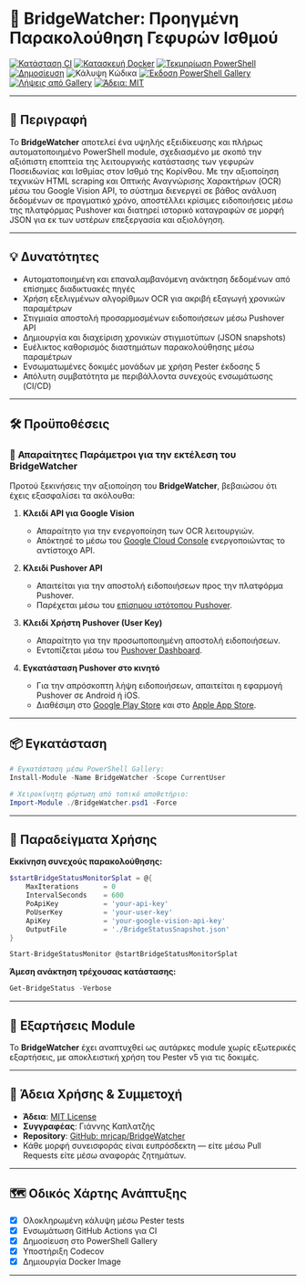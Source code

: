 # 🌉 BridgeWatcher: Προηγμένη Παρακολούθηση Γεφυρών Ισθμού

[![Κατάσταση CI](https://github.com/mrjcap/BridgeWatcher/actions/workflows/ci.yml/badge.svg)](https://github.com/mrjcap/BridgeWatcher/actions/workflows/ci.yml)
[![Κατασκευή Docker](https://github.com/mrjcap/BridgeWatcher/actions/workflows/docker-build.yml/badge.svg)](https://github.com/mrjcap/BridgeWatcher/actions/workflows/docker-build.yml)
[![Τεκμηρίωση PowerShell](https://github.com/mrjcap/BridgeWatcher/actions/workflows/powershell-docs.yml/badge.svg)](https://github.com/mrjcap/BridgeWatcher/actions/workflows/powershell-docs.yml)
[![Δημοσίευση](https://github.com/mrjcap/BridgeWatcher/actions/workflows/publish.yml/badge.svg)](https://github.com/mrjcap/BridgeWatcher/actions/workflows/publish.yml)
![Κάλυψη Κώδικα](https://codecov.io/gh/mrjcap/BridgeWatcher/branch/main/graph/badge.svg)
[![Έκδοση PowerShell Gallery](https://img.shields.io/powershellgallery/v/BridgeWatcher?color=blue)](https://www.powershellgallery.com/packages/BridgeWatcher)
[![Λήψεις από Gallery](https://img.shields.io/powershellgallery/dt/BridgeWatcher?color=blue)](https://www.powershellgallery.com/packages/BridgeWatcher)
[![Άδεια: MIT](https://img.shields.io/badge/License-MIT-yellow.svg)](https://opensource.org/licenses/MIT)

---

## 📖 Περιγραφή

Το **BridgeWatcher** αποτελεί ένα υψηλής εξειδίκευσης και πλήρως αυτοματοποιημένο PowerShell module, σχεδιασμένο με σκοπό την αξιόπιστη εποπτεία της λειτουργικής κατάστασης των γεφυρών Ποσειδωνίας και Ισθμίας στον Ισθμό της Κορίνθου. Με την αξιοποίηση τεχνικών HTML scraping και Οπτικής Αναγνώρισης Χαρακτήρων (OCR) μέσω του Google Vision API, το σύστημα διενεργεί σε βάθος ανάλυση δεδομένων σε πραγματικό χρόνο, αποστέλλει κρίσιμες ειδοποιήσεις μέσω της πλατφόρμας Pushover και διατηρεί ιστορικό καταγραφών σε μορφή JSON για εκ των υστέρων επεξεργασία και αξιολόγηση.

---

## 💡 Δυνατότητες

- Αυτοματοποιημένη και επαναλαμβανόμενη ανάκτηση δεδομένων από επίσημες διαδικτυακές πηγές
- Χρήση εξελιγμένων αλγορίθμων OCR για ακριβή εξαγωγή χρονικών παραμέτρων
- Στιγμιαία αποστολή προσαρμοσμένων ειδοποιήσεων μέσω Pushover API
- Δημιουργία και διαχείριση χρονικών στιγμιοτύπων (JSON snapshots)
- Ευέλικτος καθορισμός διαστημάτων παρακολούθησης μέσω παραμέτρων
- Ενσωματωμένες δοκιμές μονάδων με χρήση Pester έκδοσης 5
- Απόλυτη συμβατότητα με περιβάλλοντα συνεχούς ενσωμάτωσης (CI/CD)

---

## 🛠️ Προϋποθέσεις

### 📄 **Απαραίτητες Παράμετροι για την εκτέλεση του BridgeWatcher**

Προτού ξεκινήσεις την αξιοποίηση του **BridgeWatcher**, βεβαιώσου ότι έχεις εξασφαλίσει τα ακόλουθα:

1. **Κλειδί API για Google Vision**
   - Απαραίτητο για την ενεργοποίηση των OCR λειτουργιών.
   - Απόκτησέ το μέσω του [Google Cloud Console](https://console.cloud.google.com/) ενεργοποιώντας το αντίστοιχο API.

2. **Κλειδί Pushover API**
   - Απαιτείται για την αποστολή ειδοποιήσεων προς την πλατφόρμα Pushover.
   - Παρέχεται μέσω του [επίσημου ιστότοπου Pushover](https://pushover.net/).

3. **Κλειδί Χρήστη Pushover (User Key)**
   - Απαραίτητο για την προσωποποιημένη αποστολή ειδοποιήσεων.
   - Εντοπίζεται μέσω του [Pushover Dashboard](https://pushover.net/).

4. **Εγκατάσταση Pushover στο κινητό**
   - Για την απρόσκοπτη λήψη ειδοποιήσεων, απαιτείται η εφαρμογή Pushover σε Android ή iOS.
   - Διαθέσιμη στο [Google Play Store](https://play.google.com/store/apps/details?id=com.pushover.client) και στο [Apple App Store](https://apps.apple.com/us/app/pushover/id506088175).

---

## 📦 Εγκατάσταση

```powershell
# Εγκατάσταση μέσω PowerShell Gallery:
Install-Module -Name BridgeWatcher -Scope CurrentUser

# Χειροκίνητη φόρτωση από τοπικό αποθετήριο:
Import-Module ./BridgeWatcher.psd1 -Force
```

---

## 🚀 Παραδείγματα Χρήσης

**Εκκίνηση συνεχούς παρακολούθησης:**

```powershell
$startBridgeStatusMonitorSplat = @{
    MaxIterations      = 0
    IntervalSeconds    = 600
    PoApiKey           = 'your-api-key'
    PoUserKey          = 'your-user-key'
    ApiKey             = 'your-google-vision-api-key'
    OutputFile         = './BridgeStatusSnapshot.json'
}

Start-BridgeStatusMonitor @startBridgeStatusMonitorSplat
```

**Άμεση ανάκτηση τρέχουσας κατάστασης:**

```powershell
Get-BridgeStatus -Verbose
```

---

## 🧩 Εξαρτήσεις Module

Το **BridgeWatcher** έχει αναπτυχθεί ως αυτάρκες module χωρίς εξωτερικές εξαρτήσεις, με αποκλειστική χρήση του Pester v5 για τις δοκιμές.

---

## 📝 Άδεια Χρήσης & Συμμετοχή

- **Άδεια**: [MIT License](https://opensource.org/licenses/MIT)
- **Συγγραφέας**: Γιάννης Καπλατζής
- **Repository**: [GitHub: mrjcap/BridgeWatcher](https://github.com/mrjcap/BridgeWatcher)
- Κάθε μορφή συνεισφοράς είναι ευπρόσδεκτη — είτε μέσω Pull Requests είτε μέσω αναφοράς ζητημάτων.

---

## 🗺️ Οδικός Χάρτης Ανάπτυξης

- [x] Ολοκληρωμένη κάλυψη μέσω Pester tests
- [x] Ενσωμάτωση GitHub Actions για CI
- [x] Δημοσίευση στο PowerShell Gallery
- [x] Υποστήριξη Codecov
- [x] Δημιουργία Docker Image

---
